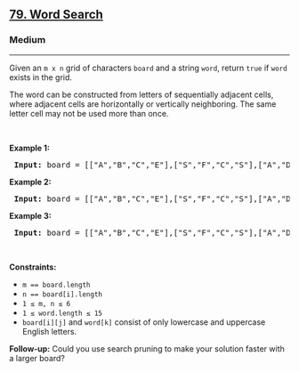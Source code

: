 <h2><a href="https://leetcode.com/problems/word-search/">79. Word Search</a></h2> <h3>Medium</h3> <hr> <p>Given an <code>m x n</code> grid of characters <code>board</code> and a string <code>word</code>, return <code>true</code> if <code>word</code> exists in the grid.</p>

<p>The word can be constructed from letters of sequentially adjacent cells, where adjacent cells are horizontally or vertically neighboring. The same letter cell may not be used more than once.</p>

<p>&nbsp;</p> <p><strong class="example">Example 1:</strong></p> <pre> <strong>Input:</strong> board = [["A","B","C","E"],["S","F","C","S"],["A","D","E","E"]], word = "ABCCED" <strong>Output:</strong> true </pre>

<p><strong class="example">Example 2:</strong></p> <pre> <strong>Input:</strong> board = [["A","B","C","E"],["S","F","C","S"],["A","D","E","E"]], word = "SEE" <strong>Output:</strong> true </pre>

<p><strong class="example">Example 3:</strong></p> <pre> <strong>Input:</strong> board = [["A","B","C","E"],["S","F","C","S"],["A","D","E","E"]], word = "ABCB" <strong>Output:</strong> false </pre>

<p>&nbsp;</p> <p><strong>Constraints:</strong></p> <ul> <li><code>m == board.length</code></li> <li><code>n == board[i].length</code></li> <li><code>1 ≤ m, n ≤ 6</code></li> <li><code>1 ≤ word.length ≤ 15</code></li> <li><code>board[i][j]</code> and <code>word[k]</code> consist of only lowercase and uppercase English letters.</li> </ul>

<p><strong>Follow-up:</strong> Could you use search pruning to make your solution faster with a larger board?</p>